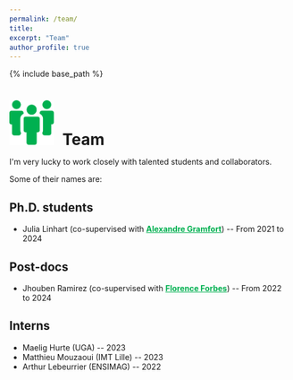 ```yaml
---
permalink: /team/
title:
excerpt: "Team"
author_profile: true
---
```


{% include base_path %}

<h1 style="margin-bottom:0.5em"><img src="/images/picto_team.svg" width="80px" style="margin-right:15px">Team</h1>

I'm very lucky to work closely with talented students and collaborators. 

Some of their names are:

## Ph.D. students
- Julia Linhart (co-supervised with <a href="https://alexandre.gramfort.net/" style="color:#00b050; font-weight:bold;">Alexandre Gramfort</a>) -- From 2021 to 2024

## Post-docs
- Jhouben Ramirez (co-supervised with <a href="http://mistis.inrialpes.fr/people/forbes/" style="color:#00b050; font-weight:bold;">Florence Forbes</a>) -- From 2022 to 2024

## Interns
- Maelig Hurte (UGA) -- 2023
- Matthieu Mouzaoui (IMT Lille) -- 2023
- Arthur Lebeurrier (ENSIMAG) -- 2022